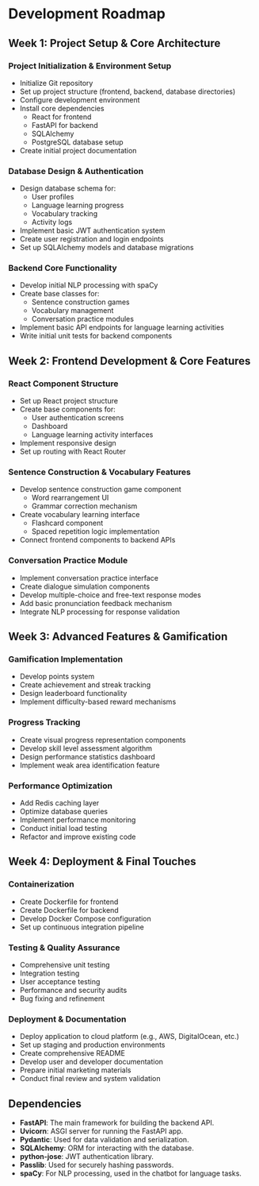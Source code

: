 # Development Roadmap

## Week 1: Project Setup & Core Architecture
### Project Initialization & Environment Setup
- Initialize Git repository
- Set up project structure (frontend, backend, database directories)
- Configure development environment
- Install core dependencies
  - React for frontend
  - FastAPI for backend
  - SQLAlchemy
  - PostgreSQL database setup
- Create initial project documentation

### Database Design & Authentication
- Design database schema for:
  - User profiles
  - Language learning progress
  - Vocabulary tracking
  - Activity logs
- Implement basic JWT authentication system
- Create user registration and login endpoints
- Set up SQLAlchemy models and database migrations

### Backend Core Functionality
- Develop initial NLP processing with spaCy
- Create base classes for:
  - Sentence construction games
  - Vocabulary management
  - Conversation practice modules
- Implement basic API endpoints for language learning activities
- Write initial unit tests for backend components

## Week 2: Frontend Development & Core Features
### React Component Structure
- Set up React project structure
- Create base components for:
  - User authentication screens
  - Dashboard
  - Language learning activity interfaces
- Implement responsive design
- Set up routing with React Router

### Sentence Construction & Vocabulary Features
- Develop sentence construction game component
  - Word rearrangement UI
  - Grammar correction mechanism
- Create vocabulary learning interface
  - Flashcard component
  - Spaced repetition logic implementation
- Connect frontend components to backend APIs

### Conversation Practice Module
- Implement conversation practice interface
- Create dialogue simulation components
- Develop multiple-choice and free-text response modes
- Add basic pronunciation feedback mechanism
- Integrate NLP processing for response validation

## Week 3: Advanced Features & Gamification
### Gamification Implementation
- Develop points system
- Create achievement and streak tracking
- Design leaderboard functionality
- Implement difficulty-based reward mechanisms

### Progress Tracking
- Create visual progress representation components
- Develop skill level assessment algorithm
- Design performance statistics dashboard
- Implement weak area identification feature

### Performance Optimization
- Add Redis caching layer
- Optimize database queries
- Implement performance monitoring
- Conduct initial load testing
- Refactor and improve existing code

## Week 4: Deployment & Final Touches
### Containerization
- Create Dockerfile for frontend
- Create Dockerfile for backend
- Develop Docker Compose configuration
- Set up continuous integration pipeline

### Testing & Quality Assurance
- Comprehensive unit testing
- Integration testing
- User acceptance testing
- Performance and security audits
- Bug fixing and refinement

### Deployment & Documentation
- Deploy application to cloud platform (e.g., AWS, DigitalOcean, etc.)
- Set up staging and production environments
- Create comprehensive README
- Develop user and developer documentation
- Prepare initial marketing materials
- Conduct final review and system validation

## Dependencies
- **FastAPI**: The main framework for building the backend API.
- **Uvicorn**: ASGI server for running the FastAPI app.
- **Pydantic**: Used for data validation and serialization.
- **SQLAlchemy**: ORM for interacting with the database.
- **python-jose**: JWT authentication library.
- **Passlib**: Used for securely hashing passwords.
- **spaCy**: For NLP processing, used in the chatbot for language tasks.